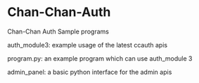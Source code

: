 # Chan-Chan-Auth
Chan-Chan Auth Sample programs

auth_module3: example usage of the latest ccauth apis

program.py: an example program which can use auth_module 3

admin_panel: a basic python interface for the admin apis
